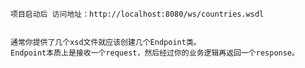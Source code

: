     项目启动后 访问地址：http://localhost:8080/ws/countries.wsdl
    
    
    通常你提供了几个xsd文件就应该创建几个Endpoint类。
    Endpoint本质上是接收一个request，然后经过你的业务逻辑再返回一个response。